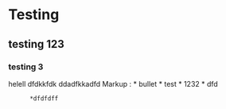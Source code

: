 # Testing
## testing 123
### testing 3
helell  dfdkkfdk ddadfkkadfd 
Markup : * bullet 
             * test 
                * 1232
              * dfd
              
          *dfdfdff
